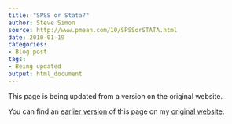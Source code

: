 ```yaml
---
title: "SPSS or Stata?"
author: Steve Simon
source: http://www.pmean.com/10/SPSSorSTATA.html
date: 2010-01-19
categories:
- Blog post
tags:
- Being updated
output: html_document
---
```


This page is being updated from a version on the original website.

<!---More--->

You can find an [earlier version][sim1] of this page on my [original website][sim2].

[sim1]: http://www.pmean.com/10/SPSSorSTATA.html
[sim2]: http://www.pmean.com/original_site.html

